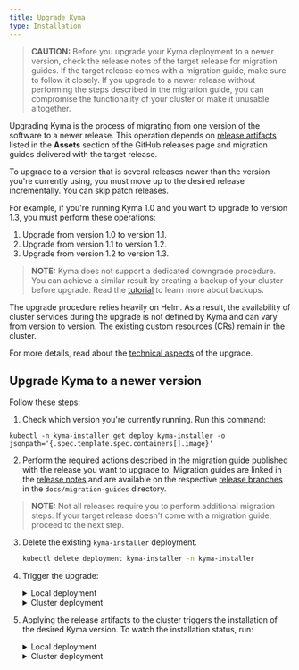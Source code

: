 ```yaml
---
title: Upgrade Kyma
type: Installation
---
```


>**CAUTION:** Before you upgrade your Kyma deployment to a newer version, check the release notes of the target release for migration guides. If the target release comes with a migration guide, make sure to follow it closely. If you upgrade to a newer release without performing the steps described in the migration guide, you can compromise the functionality of your cluster or make it unusable altogether.

Upgrading Kyma is the process of migrating from one version of the software to a newer release. This operation depends on [release artifacts](https://github.com/kyma-project/kyma/releases) listed in the **Assets** section of the GitHub releases page and migration guides delivered with the target release.

To upgrade to a version that is several releases newer than the version you're currently using, you must move up to the desired release incrementally. You can skip patch releases.

For example, if you're running Kyma 1.0 and you want to upgrade to version 1.3, you must perform these operations:

1. Upgrade from version 1.0 to version 1.1.
2. Upgrade from version 1.1 to version 1.2.
3. Upgrade from version 1.2 to version 1.3.

>**NOTE:** Kyma does not support a dedicated downgrade procedure. You can achieve a similar result by creating a backup of your cluster before upgrade. Read the [tutorial](/components/backup/#tutorials-taking-backup-using-velero) to learn more about backups.

The upgrade procedure relies heavily on Helm. As a result, the availability of cluster services during the upgrade is not defined by Kyma and can vary from version to version. The existing custom resources (CRs) remain in the cluster.

For more details, read about the [technical aspects](https://github.com/kyma-project/kyma/blob/master/components/kyma-operator/README.md#upgrade-kyma) of the upgrade.

## Upgrade Kyma to a newer version

Follow these steps:

1. Check which version you're currently running. Run this command:
  ```
  kubectl -n kyma-installer get deploy kyma-installer -o jsonpath='{.spec.template.spec.containers[].image}'
  ```
2. Perform the required actions described in the migration guide published with the release you want to upgrade to. Migration guides are linked in the [release notes](https://kyma-project.io/blog/) and are available on the respective [release branches](https://github.com/kyma-project/kyma/branches) in the `docs/migration-guides` directory.
  >**NOTE:** Not all releases require you to perform additional migration steps. If your target release doesn't come with a migration guide, proceed to the next step.
3. Delete the existing `kyma-installer` deployment.
   ```bash
   kubectl delete deployment kyma-installer -n kyma-installer

   ``` 
4. Trigger the upgrade:

    <div tabs name="trigger-the-upgrade" group="upgrade-kyma">
      <details>
      <summary label="local-deployment">
      Local deployment
      </summary>

      - Download the `kyma-config-local.yaml` artifact. Run this command to apply the overrides required by the new release to your Minikube cluster:

      ```
      kubectl apply -f {KYMA-CONFIG-LOCAL-FILE}
      ```

      >**NOTE:** If you customized your deployment and its overrides, download the `kyma-config-local.yaml` artifact and compare your changes to the overrides of the target release. Merge your changes if necessary.

      - Download the `kyma-installer.yaml` artifact. Run this command to apply the installer required by the new release to your Minikube cluster:
      
      ```
      kubectl apply -f {INSTALLER-FILE}
      ```

      - Download the `kyma-installer-cr-local.yaml` artifact. Run this command to apply the installer custom resources required by the new release to your Minikube cluster:
      
      ```
      kubectl apply -f {KYMA-INSTALLER-CR-LOCAL-FILE}
      ```

      </details>
      <details>
      <summary label="cluster-deployment">
      Cluster deployment
      </summary>

      >**NOTE:** Before you upgrade a cluster deployment, check if the overrides changed names in the version you're upgrading to.

      - Download the `kyma-installer.yaml` artifact. Run this command to apply the installer required by the new release to your cluster:
      
      ```
      kubectl apply -f {INSTALLER-FILE}
      ```

      - Download the `kyma-installer-cr-cluster.yaml` artifact. Run this command to apply the installer custom resource required by the new release to your cluster:
      
      ```
      kubectl apply -f {KYMA-INSTALLER-CR-CLUSTER-FILE}
      ```

      </details>
    </div>

6. Applying the release artifacts to the cluster triggers the installation of the desired Kyma version. To watch the installation status, run:

    <div tabs name="installation-status" group="upgrade-kyma">
      <details>
      <summary label="local-deployment">
      Local deployment
      </summary>

      ```
      ./installation/scripts/is-installed.sh
      ```

      </details>
      <details>
      <summary label="cluster-deployment">
      Cluster deployment
      </summary>

      ```
      while true; do \
      kubectl -n default get installation/kyma-installation -o jsonpath="{'Status: '}{.status.state}{', description: '}{.status.description}"; echo; \
      sleep 5; \
      done
      ```

      </details>
    </div>
